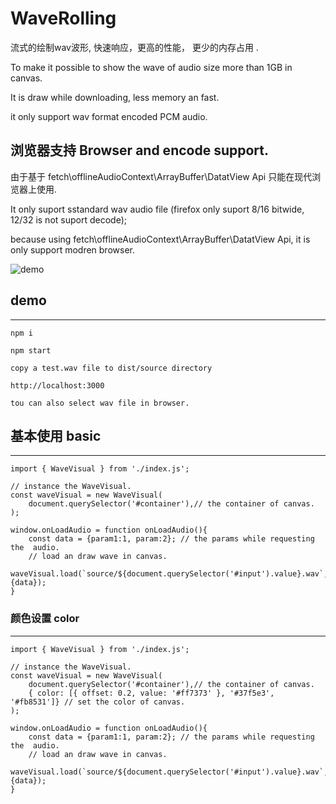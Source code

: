 # WaveRolling

流式的绘制wav波形, 快速响应，更高的性能， 更少的内存占用 .

To make it possible to show the wave of  audio size more than 1GB  in canvas.

It is draw while downloading, less memory an fast.

it only support wav format encoded PCM audio.

## 浏览器支持 Browser and encode support.

 由于基于 fetch\offlineAudioContext\ArrayBuffer\DatatView Api 只能在现代浏览器上使用.
 
 It only suport sstandard wav audio file (firefox only suport 8/16 bitwide, 12/32 is not suport decode);
 
 because using fetch\offlineAudioContext\ArrayBuffer\DatatView Api, it is only support  modren browser.
 

![demo](https://github.com/CofeeWithRose/WaveRolling/blob/master/src/source/waverolling.png?raw=true)

## demo
---
	npm i
	
	npm start
	
	copy a test.wav file to dist/source directory
	
	http://localhost:3000
	
	tou can also select wav file in browser.

## 基本使用 basic
----
	import { WaveVisual } from './index.js';

	// instance the WaveVisual.
	const waveVisual = new WaveVisual(
		document.querySelector('#container'),// the container of canvas.
	);
	
	window.onLoadAudio = function onLoadAudio(){
		const data = {param1:1, param:2}; // the params while requesting the  audio. 
		// load an draw wave in canvas.
		waveVisual.load(`source/${document.querySelector('#input').value}.wav`, {data});
	}
	
### 颜色设置 color
----
	import { WaveVisual } from './index.js';

	// instance the WaveVisual.
	const waveVisual = new WaveVisual(
		document.querySelector('#container'),// the container of canvas.
		{ color: [{ offset: 0.2, value: '#ff7373' }, '#37f5e3', '#fb8531']} // set the color of canvas.
	);
	
	window.onLoadAudio = function onLoadAudio(){
		const data = {param1:1, param:2}; // the params while requesting the  audio. 
		// load an draw wave in canvas.
		waveVisual.load(`source/${document.querySelector('#input').value}.wav`, {data});
	}
